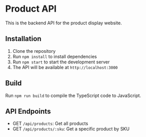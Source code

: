 # Product API

This is the backend API for the product display website.

## Installation

1. Clone the repository
2. Run `npm install` to install dependencies
3. Run `npm start` to start the development server
4. The API will be available at `http://localhost:3000`

## Build

Run `npm run build` to compile the TypeScript code to JavaScript.

## API Endpoints

- GET `/api/products`: Get all products
- GET `/api/products/:sku`: Get a specific product by SKU

